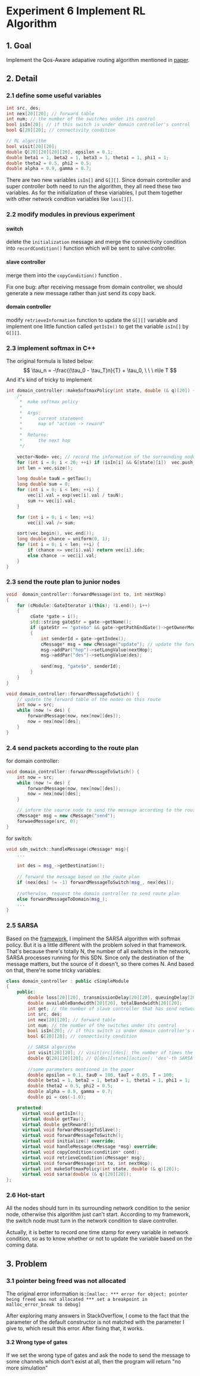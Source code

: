 # Experiment 6 Implement RL Algorithm

## 1. Goal

Implement the Qos-Aware adapative routing algorithm mentioned in [paper](https://ieeexplore.ieee.org/document/7557432). 

## 2. Detail

### 2.1 define some useful variables

```c++
int src, des;
int nex[20][20]; // forward table
int num; // the number of the switches under its control
bool isIn[20]; // if this switch is under domain controller's control
bool G[20][20]; // connectivity condition

// RL algorithm
bool visit[20][20];
double Q[20][20][20][20], epsilon = 0.1;
double beta1 = 1, beta2 = 1, beta3 = 1, theta1 = 1, phi1 = 1;
double theta2 = 0.5, phi2 = 0.5;
double alpha = 0.9, gamma = 0.7;
```

There are two new variables `isIn[]` and `G[][]`. Since domain controller and super controller both need to run the algorithm, they all need these two variables. As for the initialization of these viariables, I put them together with other network condtion variables like `loss[][]`. 

### 2.2 modify modules in previous experiment

#### switch

delete the `initialization` message and merge the connectivity condition into `recordCondition()` function which will be sent to salve controller. 

#### slave controller

merge them into the `copyCondition()` function .

Fix one bug: after receiving message from domain controller, we should generate a new message rather than just send its copy back. 

#### domain controller

modify `retrieveInformation` function to update the `G[][]` variable and implement one little function called `getIsIn()` to get the variable `isIn[]` by `G[][]`.

### 2.3 implement softmax in C++

The original formula is listed below:
$$
\tau_n = -\frac{(\tau_0 - \tau_T)n}{T} + \tau_0, \ \ \ n\le T
$$
And it's kind of tricky to implement 

```c++
int domain_controller::makeSoftmaxPolicy(int state, double (& q)[20]) {
    /*
     *  make softmax policy
     *
     *  Args:
     *      current statement
     *      map of "action -> reward"
     *
     *  Returns:
     *      the next hop
     */

    vector<Node> vec; // record the information of the surrounding nodes
    for (int i = 0; i < 20; ++i) if (isIn[i] && G[state][i])  vec.push_back(Node(i, q[i]));
    int len = vec.size();

    long double tauN = getTau();
    long double sum = 0;
    for (int i = 0; i < len; ++i) {
        vec[i].val = exp(vec[i].val / tauN);
        sum += vec[i].val;
    }

    for (int i = 0; i < len; ++i)
        vec[i].val /= sum;

    sort(vec.begin(), vec.end());
    long double chance = uniform(0, 1);
    for (int i = 0; i < len; ++i) {
        if (chance <= vec[i].val) return vec[i].idx;
        else chance -= vec[i].val;
    }
}
```

### 2.3 send the route plan to junior nodes

```c++
void  domain_controller::forwardMessage(int to, int nextHop)
{
    for (cModule::GateIterator i(this); !i.end(); i++)
    {
         cGate *gate = i();
         std::string gateStr = gate->getName();
         if (gateStr == "gate$o" && gate->getPathEndGate()->getOwnerModule()->getIndex() == to)
         {
             int senderId = gate->getIndex();
             cMessage* msg = new cMessage("update"); // update the forward table
             msg->addPar("hop")->setLongValue(nextHop);
			 msg->addPar("des")->setLongValue(des);
             
             send(msg, "gate$o", senderId);
         }
    }
}

void domain_controller::forwardMessageToSwtich() {
    // update the forward table of the nodes on this route
    int now = src;
    while (now != des) {
        forwardMessage(now, nex[now][des]);
        now = nex[now][des];
    }
}
```

### 2.4 send packets according to the route plan

for domain controller:

```c++
void domain_controller::forwardMessageToSwtich() {
    int now = src;
    while (now != des) {
        forwardMessage(now, nex[now][des]);
        now = nex[now][des];
    }

    // inform the source node to send the message according to the route plan
    cMessage* msg = new cMessage("send");
    forwaedMessage(src, 0);
}
```

for switch: 

```c++
void sdn_switch::handleMessage(cMessage* msg){
	...
        
    int des = msg_->getDestination();
    
    // forward the message based on the route plan
    if (nex[des] != -1) forwardMessageToSwitch(msg_, nex[des]);
    
    //otherwise, request the domain controller to send route plan
    else forwardMessageToDomain(msg_);
    ...
}

```

### 2.5 SARSA

Based on the [framework](https://github.com/dennybritz/reinforcement-learning/blob/master/TD/SARSA%20Solution.ipynb), I implment the SARSA algorithm with softmax policy. But it is a little different with the problem solved in that framework. That's because there's totally N, the number of all switches in the network, SARSA processes running for this SDN. Since only the destination of the message matters, but the source of it doesn't, so there comes N. And based on that, there're some tricky variables:

```c++
class domain_controller : public cSimpleModule
{
    public:
        double loss[20][20], transmissionDelay[20][20], queuingDelay[20][20];
        double availableBandwidth[20][20], totalBandwidth[20][20];
        int get; // the number of slave controller that has send network condition
        int src, des;
        int nex[20][20]; // forward table
        int num; // the number of the switches under its control
        bool isIn[20]; // if this switch is under domain controller's control
        bool G[20][20]; // connectivity condition

        // SARSA algorithm
        int visit[20][20]; // visit[src][des]: the number of times the `src -> des` message has been visited
        double Q[20][20][20]; // Q[des][state][action]: 'des'-th SARSA among N SARSA, returns the reward when the current state is 'state' and the next action is 'action'
        
        //some parameters mentioned in the paper
        double epsilon = 0.1, tau0 = 100, tauT = 0.05, T = 100;
        double beta1 = 1, beta2 = 1, beta3 = 1, theta1 = 1, phi1 = 1;
        double theta2 = 0.5, phi2 = 0.5;
        double alpha = 0.9, gamma = 0.7;
        double pi = cos(-1.0);

    protected:
      virtual void getIsIn();
      virtual double getTau();
      virtual double getReward();
      virtual void forwardMessageToSlave();
      virtual void forwardMessageToSwitch();
      virtual void initialize() override;
      virtual void handleMessage(cMessage *msg) override;
      virtual void copyCondition(condition* cond);
      virtual void retrieveCondition(cMessage* msg);
      virtual void forwardMessage(int to, int nextHop);
      virtual int makeSoftmaxPolicy(int state, double (& q)[20]);
      virtual void sarsa(double (& q)[20][20]);
};
```

### 2.6 Hot-start 

All the nodes should turn in its surrounding network condition to the senior node, otherwise this algorithm just can't start. According to my framework, the switch node must turn in the network condition to slave controller. 

Actually, it is better to record one time stamp for every variable in network condition, so as to know whether or not to update the variable based on the coming data. 

## 3. Problem 

### 3.1 pointer being freed was not allocated

The original error information is :`[malloc: *** error for object: pointer being freed was not allocated *** set a breakpoint in malloc_error_break to debug]`

After exploring many answers in StackOverflow, I come to the fact that the parameter of the default constructor is not matched with the parameter I give to, which result this error. After fixing that, it works. 

#### 3.2 Wrong type of gates

If we set the wrong type of gates and ask the node to send the message to some channels which don't exist at all, then the program will return "no more simulation"


